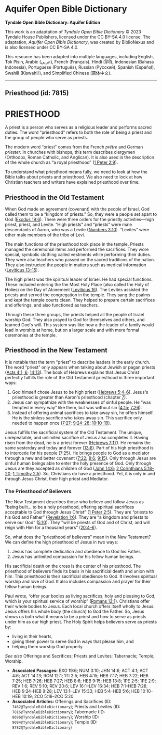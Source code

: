 # Aquifer Open Bible Dictionary

**Tyndale Open Bible Dictionary: Aquifer Edition**

This work is an adaptation of *Tyndale Open Bible Dictionary* © 2023 Tyndale House Publishers, licensed under the CC BY\-SA 4\.0 license. The adaptation, *Aquifer Open Bible Dictionary*, was created by BiblioNexus and is also licensed under CC BY\-SA 4\.0\.

This resource has been adapted into multiple languages, including English, Tok Pisin, Arabic (عربي), French (Français), Hindi (हिंदी), Indonesian (Bahasa Indonesia), Portuguese (Português), Russian (Русский), Spanish (Español), Swahili (Kiswahili), and Simplified Chinese (简体中文).



--------------------------------

## Priesthood (id: 7815)

PRIESTHOOD
==========

A priest is a person who serves as a religious leader and performs sacred duties. The word "priesthood" refers to both the role of being a priest and the group of people who serve as priests.

The modern word “priest” comes from the French *prêtre* and German *priester.* In churches with bishops, this term describes clergymen (Orthodox, Roman Catholic, and Anglican). It is also used in the description of the whole church as “a royal priesthood” ([1 Peter 2:9](https://ref.ly/1Pet2:9)). 

To understand what priesthood means fully, we need to look at how the Bible talks about priests and priesthood. We also need to look at how Christian teachers and writers have explained priesthood over time.

Priesthood in the Old Testament
-------------------------------

When God made an agreement (covenant) with the people of Israel, God called them to be a “kingdom of priests.” So, they were a people set apart to God ([Exodus 19:6](https://ref.ly/Exod19:6)). There were three orders for the priestly activities—high priest, priest, and Levite. “High priests” and “priests” were male descendants of Aaron, who was a Levite ([Numbers 3:10](https://ref.ly/Num3:10)). “Levites” were other male members of the tribe of Levi. 

The main functions of the priesthood took place in the temple. Priests managed the ceremonial items and performed the sacrifices. They wore special, symbolic clothing called vestments while performing their duties. They were also teachers who passed on the sacred traditions of the nation. They also instructed the people in matters such as medical information ([Leviticus 13–15](https://ref.ly/Lev13:1-Lev15:33)). 

The high priest was the spiritual leader of Israel. He had special functions. These included entering the the Most Holy Place (also called the Holy of Holies) on the Day of Atonement ([Leviticus 16](https://ref.ly/Lev16:1-Lev16:34)). The Levites assisted the priests and served the congregation in the temple. They sang the psalms and kept the temple courts clean. They helped to prepare certain sacrifices and offerings, and also functioned as teachers. 

Through these three groups, the priests helped all the people of Israel worship God. They also prayed to God for themselves and others, and learned God's will. This system was like how a the leader of a family would lead in worship at home, but on a larger scale and with more formal ceremonies at the temple.

Priesthood in the New Testament
-------------------------------

It is notable that the term “priest” to describe leaders in the early church. The word "priest" only appears when talking about Jewish or pagan priests ([Acts 4:1, 6](https://ref.ly/Acts4:1,Acts4:6); [14:13](https://ref.ly/Acts14:13)). The book of Hebrews explains that Jesus Christ perfectly fulfills the role of the Old Testament priesthood in three important ways:

1. God himself chose Jesus to be high priest ([Hebrews 5:4–6](https://ref.ly/Heb5:4-Heb5:6)). Jesus's priesthood is greater than Aaron's priesthood (chapter [7](https://ref.ly/Heb7:1-Heb7:28)).
2. Jesus can sympathize with the weaknesses of sinful people. He "was tempted in every way" like them, but was without sin ([4:15](https://ref.ly/Heb4:15); [7:26](https://ref.ly/Heb7:26)).
3. Instead of offering animal sacrifices to take away sin, he offers himself. He is the sinless sacrifice who takes away sin. This sacrifice only needed to happen once ([7:27](https://ref.ly/Heb7:27); [9:24–28](https://ref.ly/Heb9:24-Heb9:28); [10:10–19](https://ref.ly/Heb10:10-Heb10:19)).

Jesus fulfills the sacrificial system of the Old Testament. The unique, unrepeatable, and unlimited sacrifice of Jesus also completes it. Having risen from the dead, he is a priest forever ([Hebrews 7:17](https://ref.ly/Heb7:17)). He remains the same yesterday and today and forever ([13:8](https://ref.ly/Heb13:8)). Part of his high priesthood is to intercede for his people ([7:25](https://ref.ly/Heb7:25)). He brings people to God as a mediator through a new and better covenant ([7:22](https://ref.ly/Heb7:22); [8:6](https://ref.ly/Heb8:6); [9:15](https://ref.ly/Heb9:15)). Only through Jesus are sinful human beings able to enter the holy presence of God. Only through Jesus are they accepted as children of God ([John 14:6](https://ref.ly/John14:6); [2 Corinthians 5:18–20](https://ref.ly/2Cor5:18-2Cor5:20); [1 Timothy 2:5](https://ref.ly/1Tim2:5)). So, Christians do have a priesthood. Yet, it is only in and through Jesus Christ, their high priest and Mediator.

### The Priesthood of Believers

The New Testament describes those who believe and follow Jesus as “being built… to be a holy priesthood, offering spiritual sacrifices acceptable to God through Jesus Christ” ([1 Peter 2:5](https://ref.ly/1Pet2:5)). They are “priests to his God and Father” ([Revelation 1:6](https://ref.ly/Rev1:6)). They are “a kingdom and priests to serve our God” ([5:10](https://ref.ly/Rev5:10)). They "will be priests of God and of Christ, and will reign with Him for a thousand years” ([20:4–6](https://ref.ly/Rev20:6)).

So, what does the "priesthood of believers" mean in the New Testament? We can define the high priesthood of Jesus in two ways:

1. Jesus has complete dedication and obedience to God his Father.
2. Jesus has unlimited compassion for his fellow human beings.

His sacrificial death on the cross is the center of his priesthood. The priesthood of believers finds its basis in his sacrificial death and union with him. This priesthood is their sacrificial obedience to God. It involves spiritual worship and love of God. It also includes compassion and prayer for their fellow human beings. 

Paul wrote, “offer your bodies as living sacrifices, holy and pleasing to God, which is your spiritual service of worship” ([Romans 12:1](https://ref.ly/Rom12:1)). Christians offer their whole bodies to Jesus. Each local church offers itself wholly to Jesus. Jesus offers his whole body (the church) to God the Father. So, Jesus shows us both what it means to be a priest and how to serve as priests under him as our high priest. The Holy Spirit helps believers serve as priests by:

* living in their hearts,
* giving them power to serve God in ways that please him, and
* helping them worship God properly.

*See also* Offerings and Sacrifices; Priests and Levites; Tabernacle; Temple; Worship.

* **Associated Passages:** EXO 19:6; NUM 3:10; JHN 14:6; ACT 4:1; ACT 4:6; ACT 14:13; ROM 12:1; 1TI 2:5; HEB 4:15; HEB 7:17; HEB 7:22; HEB 7:25; HEB 7:26; HEB 7:27; HEB 8:6; HEB 9:15; HEB 13:8; 1PE 2:5; 1PE 2:9; REV 1:6; REV 5:10; REV 20:6; LEV 16:1–LEV 16:34; HEB 7:1–HEB 7:28; HEB 9:24–HEB 9:28; LEV 13:1–LEV 15:33; HEB 5:4–HEB 5:6; HEB 10:10–HEB 10:19; 2CO 5:18–2CO 5:20
* **Associated Articles:** Offerings and Sacrifices (ID: `7462@TyndaleBibleDictionary`); Priests and Levites (ID: `7816@TyndaleBibleDictionary`); Tabernacle (ID: `8696@TyndaleBibleDictionary`); Worship (ID: `9094@TyndaleBibleDictionary`); Temple (ID: `8782@TyndaleBibleDictionary`)

